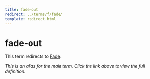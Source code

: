 ```yaml
---
title: fade-out
redirect: ../terms/f/fade/
template: redirect.html
---
```


# fade-out

This term redirects to [Fade](../terms/f/fade/).

*This is an alias for the main term. Click the link above to view the full definition.*
